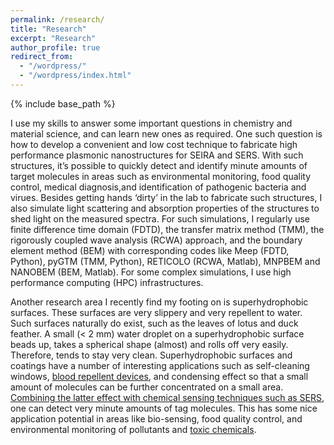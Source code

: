 ```yaml
---
permalink: /research/
title: "Research"
excerpt: "Research"
author_profile: true
redirect_from: 
  - "/wordpress/"
  - "/wordpress/index.html"
---
```


{% include base_path %}

I use my skills to answer some important questions in chemistry and material science, and can learn new ones as required. One such question is how to develop a convenient and low cost technique to fabricate high performance plasmonic nanostructures for SEIRA and SERS. With such structures, it’s possible to quickly detect and identify minute amounts of target molecules in areas such as environmental monitoring, food quality control, medical diagnosis,and identification of pathogenic bacteria and virues. Besides getting hands ‘dirty’ in the lab to fabricate such structures, I also simulate light scattering and absorption properties of the structures to shed light on the measured spectra. For such simulations, I regularly use finite difference time domain (FDTD), the transfer matrix method (TMM), the rigorously coupled wave analysis (RCWA) approach, and the boundary element method (BEM) with corresponding codes like Meep (FDTD, Python), pyGTM (TMM, Python), RETICOLO (RCWA, Matlab), MNPBEM and NANOBEM (BEM, Matlab). For some complex simulations, I use high performance computing (HPC) infrastructures.

Another research area I recently find my footing on is superhydrophobic surfaces. These surfaces are very slippery and very repellent to water. Such surfaces naturally do exist, such as the leaves of lotus and duck feather. A small (< 2 mm) water droplet on a superhydrophobic surface beads up, takes a spherical shape (almost) and rolls off very easily. Therefore, tends to stay very clean. Superhydrophobic surfaces and coatings have a number of interesting applications such as self-cleaning windows, [blood repellent devices](https://doi.org/10.1016/j.colsurfb.2021.111864), and condensing effect so that a small amount of molecules can be further concentrated on a small area. [Combining the latter effect with chemical sensing techniques such as SERS](https://doi.org/10.1016/j.cej.2021.133445), one can detect very minute amounts of tag molecules. This has some nice application potential in areas like bio-sensing, food quality control,  and environmental monitoring of pollutants and [toxic chemicals](https://doi.org/10.1021/acsanm.2c02897). 

